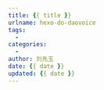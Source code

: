 ```yaml
---
title: {{ title }}
urlname: hexo-do-daovoice
tags:
  -
categories:
  -
author: 刘先玉
date: {{ date }}
updated: {{ date }}
---
```

